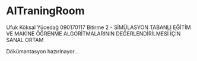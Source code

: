 # AITraningRoom
Ufuk Köksal Yücedağ 090170117 Bitirme 2 - SİMÜLASYON TABANLI EĞİTİM VE MAKİNE ÖĞRENME ALGORİTMALARININ DEĞERLENDİRİLMESİ İÇİN SANAL ORTAM 

Dökümantasyon hazırlnayor...
